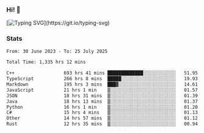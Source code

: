 ### Hi!  👋

[![Typing SVG](https://readme-typing-svg.herokuapp.com?font=Fira+Code&pause=1000&width=435&lines=Hello!+I'm+Texiwustion.)](https://git.io/typing-svg)

### Stats

<!--START_SECTION:waka-->

```txt
From: 30 June 2023 - To: 25 July 2025

Total Time: 1,335 hrs 12 mins

C++                  693 hrs 41 mins █████████████░░░░░░░░░░░░   51.95 %
TypeScript           266 hrs 8 mins  █████░░░░░░░░░░░░░░░░░░░░   19.93 %
Markdown             195 hrs 3 mins  ███▓░░░░░░░░░░░░░░░░░░░░░   14.61 %
JavaScript           21 hrs 1 min    ▒░░░░░░░░░░░░░░░░░░░░░░░░   01.57 %
JSON                 18 hrs 31 mins  ▒░░░░░░░░░░░░░░░░░░░░░░░░   01.39 %
Java                 18 hrs 13 mins  ▒░░░░░░░░░░░░░░░░░░░░░░░░   01.37 %
Python               16 hrs 1 min    ▒░░░░░░░░░░░░░░░░░░░░░░░░   01.20 %
C#                   15 hrs 4 mins   ▒░░░░░░░░░░░░░░░░░░░░░░░░   01.13 %
Other                14 hrs 57 mins  ▒░░░░░░░░░░░░░░░░░░░░░░░░   01.12 %
Rust                 12 hrs 35 mins  ▒░░░░░░░░░░░░░░░░░░░░░░░░   00.94 %
```

<!--END_SECTION:waka-->
